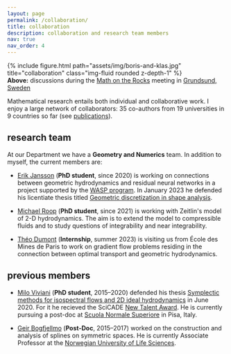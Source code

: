 ```yaml
---
layout: page
permalink: /collaboration/
title: collaboration
description: collaboration and research team members
nav: true
nav_order: 4
---
```


<div class="row">
    <div class="col-sm mt-3 mt-md-0">
        {% include figure.html path="assets/img/boris-and-klas.jpg" title="collaboration" class="img-fluid rounded z-depth-1" %}
    </div>
</div>

<div class="caption">
<b>Above:</b> discussions during the <a href="https://zenodo.org/record/33558">Math on the Rocks</a> meeting in <a href="https://en.wikipedia.org/wiki/Grundsund">Grundsund, Sweden</a>
</div>

Mathematical research entails both individual and collaborative work.
I enjoy a large network of collaborators:
35 co-authors from 19 universities in 9 countries so far (see [publications](/publications)).

## research team

At our Department we have a **Geometry and Numerics** team.
In addition to myself, the current members are:

- [Erik Jansson](https://www.chalmers.se/en/staff/Pages/erikjan.aspx) (**PhD student**, since 2020) is working on connections between geometric hydrodynamics and residual neural networks in a project supported by the [WASP program](https://wasp-sweden.org/research/). 
In January 2023 he defended his licentiate thesis titled [Geometric discretization in shape analysis](https://research.chalmers.se/en/publication/533880).

- [Michael Roop](https://www.chalmers.se/en/staff/Pages/mikhail.aspx) (**PhD student**, since 2021) is working with Zeitlin's model of 2-D hydrodynamics. The aim is to extend the model to compressible fluids and to study questions of integrability and near integrability.

- [Théo Dumont](https://theodumont.github.io/) (**Internship**, summer 2023) is visiting us from École des Mines de Paris to work on gradient flow problems residing in the connection between optimal transport and geometric hydrodynamics.

## previous members

- [Milo Viviani](https://miloviviani.wordpress.com/) (**PhD student**, 2015–2020) defended his thesis [Symplectic methods for isospectral flows and 2D ideal hydrodynamics](https://research.chalmers.se/en/publication/517205) in June 2020. For it he recieved the SciCADE [New Talent Award](https://scicade2019.uibk.ac.at/index.php/new-talent-award). He is currently pursuing a post-doc at [Scuola Normale Superiore](http://www.crm.sns.it/) in Pisa, Italy.

- [Geir Bogfjellmo](https://www.nmbu.no/emp/geir.bogfjellmo) (**Post-Doc**, 2015–2017) worked on the construction and analysis of splines on symmetric spaces. He is currently Associate Professor at the [Norwegian University of Life Sciences](https://www.nmbu.no/).


